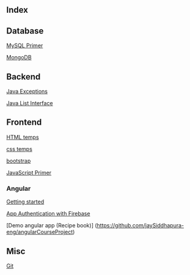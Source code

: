 ## Index

<h2>Database</h2>

[MySQL Primer](https://jaysiddhapura-eng.github.io/MySQL-Primer/) 

[MongoDB](https://jaysiddhapura-eng.github.io/MongoDB/)


<h2>Backend</h2>

[Java Exceptions](https://jaysiddhapura-eng.github.io/JavaExceptions/)

[Java List Interface](https://jaysiddhapura-eng.github.io/List/)


<h2>Frontend</h2>

[HTML temps](https://github.com/jaySiddhapura-eng/htmlTamplets)

[css temps](https://github.com/jaySiddhapura-eng/css)

[bootstrap](https://jaysiddhapura-eng.github.io/bootstrap/)

[JavaScript Primer](https://jaysiddhapura-eng.github.io/JavaScript-Notes/)

<h3>Angular</h3>

[Getting started](https://github.com/jaySiddhapura-eng/angularCourse)

[App Authentication with Firebase](https://github.com/jaySiddhapura-eng/authentication-ch20)

[Demo angular app (Recipe book)] (https://github.com/jaySiddhapura-eng/angularCourseProject)

<h2>Misc</h2>

[Git](https://jaysiddhapura-eng.github.io/Git-strategy/)









